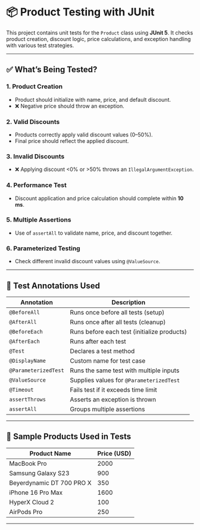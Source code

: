 # 📦 Product Testing with JUnit

This project contains unit tests for the `Product` class using **JUnit 5**. It checks product creation, discount logic, price calculations, and exception handling with various test strategies.


---

## ✅ What’s Being Tested?

### 1. **Product Creation**
- Product should initialize with name, price, and default discount.
- ❌ Negative price should throw an exception.

### 2. **Valid Discounts**
- Products correctly apply valid discount values (0–50%).
- Final price should reflect the applied discount.

### 3. **Invalid Discounts**
- ❌ Applying discount <0% or >50% throws an `IllegalArgumentException`.

### 4. **Performance Test**
- Discount application and price calculation should complete within **10 ms**.

### 5. **Multiple Assertions**
- Use of `assertAll` to validate name, price, and discount together.

### 6. **Parameterized Testing**
- Check different invalid discount values using `@ValueSource`.

---

## 🔬 Test Annotations Used

| Annotation            | Description |
|-----------------------|-------------|
| `@BeforeAll`          | Runs once before all tests (setup) |
| `@AfterAll`           | Runs once after all tests (cleanup) |
| `@BeforeEach`         | Runs before each test (initialize products) |
| `@AfterEach`          | Runs after each test |
| `@Test`               | Declares a test method |
| `@DisplayName`        | Custom name for test case |
| `@ParameterizedTest`  | Runs the same test with multiple inputs |
| `@ValueSource`        | Supplies values for `@ParameterizedTest` |
| `@Timeout`            | Fails test if it exceeds time limit |
| `assertThrows`        | Asserts an exception is thrown |
| `assertAll`           | Groups multiple assertions |

---

## 🧪 Sample Products Used in Tests

| Product Name              | Price (USD) |
|---------------------------|-------------|
| MacBook Pro               | 2000        |
| Samsung Galaxy S23        | 900         |
| Beyerdynamic DT 700 PRO X | 350         |
| iPhone 16 Pro Max         | 1600        |
| HyperX Cloud 2            | 100         |
| AirPods Pro               | 250         |

---




